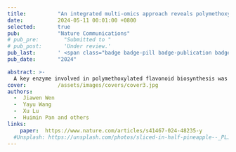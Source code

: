 ```yaml
---
title:          "An integrated multi-omics approach reveals polymethoxylated flavonoid biosynthesis in Citrus reticulata cv. Chachiensis"
date:           2024-05-11 00:01:00 +0800
selected:       true
pub:            "Nature Communications"
# pub_pre:        "Submitted to "
# pub_post:       'Under review.'
pub_last:       ' <span class="badge badge-pill badge-publication badge-success">Spotlight</span>'
pub_date:       "2024"

abstract: >-
  A key enzyme involved in polymethoxylated flavonoid biosynthesis was identified through an integrated multi-omics approach.
cover:          /assets/images/covers/cover3.jpg
authors:
  -  Jiawen Wen
  -  Yayu Wang
  -  Xu Lu
  -  Huimin Pan and others
links:
    paper:  https://www.nature.com/articles/s41467-024-48235-y
  #Unsplash: https://unsplash.com/photos/sliced-in-half-pineapple--_PLJZmHZzk
---
```

